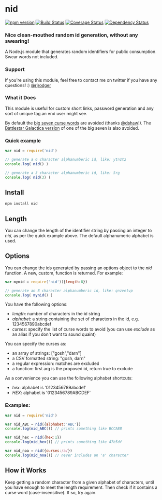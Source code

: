 # nid

[![npm version][npm-badge]][npm-url]
[![Build Status][travis-badge]][travis-url]
[![Coverage Status][coveralls-badge]][coveralls-url]
[![Dependency Status][david-badge]][david-url]

### Nice clean-mouthed random id generation, without any swearing!

A Node.js module that generates random identifiers for public consumption. Swear words not included.

### Support

If you're using this module, feel free to contact me on twitter if you have any questions! :) [@rjrodger](http://twitter.com/rjrodger)

### What it Does

This module is useful for custom short links, password generation and
any sort of unique tag an end user might see.

By default the [big seven curse words](http://en.wikipedia.org/wiki/Seven_dirty_words) are avoided
(thanks [@dshaw](http://twitter.com/dshaw)!). The [Battlestar Galactica version](http://en.battlestarwiki.org/wiki/Frak) of one of the big seven is also avoided.


### Quick example

```JavaScript
var nid = require('nid')

// generate a 6 character alphanumberic id, like: ytnzt2
console.log( nid() )

// generate a 3 character alphanumberic id, like: 5rg
console.log( nid(3) )

```


## Install

```sh
npm install nid
```


## Length

You can change the length of the identifier string by passing an
integer to _nid_, as per the quick example above. The default
alphanumeric alphabet is used.


## Options

You can change the ids generated by passing an options object to the
_nid_ function. A new, custom, function is returned. For example:

```JavaScript
var mynid = require('nid')({length:8})

// generate an 8 character alphanumberic id, like: qnzvetvp
console.log( mynid() )
```

You have the following options:

   * _length_: number of characters in the id string
   * _alphabet_: a string containing the set of characters in the id, e.g. 1234567890abcdef
   * _curses_: specify the list of curse words to avoid (you can use _exclude_ as an alias if you don't want to sound quaint)

You can specify the curses as:

   * an array of strings: ["gosh","darn"]
   * a CSV formatted string: "gosh, darn"
   * a regular expression: matches are excluded
   * a function: first arg is the proposed id, return true to exclude

As a convenience you can use the following alphabet shortcuts:

   * _hex_: alphabet is '0123456789abcdef'
   * _HEX_: alphabet is '0123456789ABCDEF'

### Examples:

```JavaScript
var nid = require('nid')

var nid_ABC = nid({alphabet:'ABC'})
console.log(nid_ABC()) // prints something like BCCABB

var nid_hex = nid({hex:1})
console.log(nid_hex()) // prints something like 47b5df

var nid_noa = nid({curses:/a/})
console.log(nid_noa()) // never includes an 'a' character
```

## How it Works

Keep getting a random character from a given alphabet of characters,
until you have enough to meet the length requirement. Then check if it
contains a curse word (case-insensitive). If so, try again.


[npm-badge]: https://badge.fury.io/js/nid.svg
[npm-url]: https://badge.fury.io/js/nid
[travis-badge]: https://api.travis-ci.org/rjrodger/nid.svg
[travis-url]: https://travis-ci.org/rjrodger/nid
[coveralls-badge]:https://coveralls.io/repos/rjrodger/nid/badge.svg?branch=master&service=github
[coveralls-url]: https://coveralls.io/github/rjrodger/nid?branch=master
[david-badge]: https://david-dm.org/rjrodger/nid.svg
[david-url]: https://david-dm.org/rjrodger/nid
